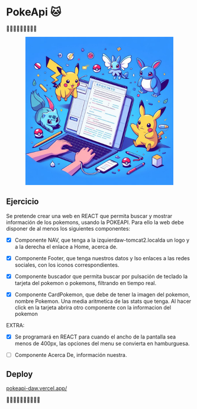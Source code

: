 # PokeApi 🐱

🚧🚧🚧🚧🚧🚧🚧🚧🚧
<p align="center">
    <img src="public/pokeapi.jpeg" width="400">
</p>



## Ejercicio
Se pretende crear una web en REACT que permita buscar y mostrar información de los pokemons, usando la POKEAPI. Para ello la web debe disponer de al menos los siguientes componentes:

- [X] Componente NAV, que tenga a la izquierdaw-tomcat2.localda un logo y a la derecha el enlace a Home, acerca de.
- [X] Componente Footer, que tenga nuestros datos y lso enlaces a las redes sociales, con los iconos correspondientes.
- [X] Componente buscador que permita buscar por pulsación de teclado la tarjeta del pokemon o pokemons, filtrando en tiempo real.
- [X] Componente CardPokemon, que debe de tener la imagen del pokemon, nombre Pokemon.  Una media aritmetica de las stats que tenga. Al hacer click en la tarjeta abrira otro componente con la informacion del pokemon


EXTRA:

- [X] Se programará en REACT para cuando el ancho de la pantalla sea menos de 400px, las opciones del menu se convierta en hamburguesa.
- [ ] Componente Acerca De, información nuestra.


## Deploy

[pokeapi-daw.vercel.app/](https://pokeapi-daw.vercel.app/)



🚧🚧🚧🚧🚧🚧🚧🚧🚧🚧